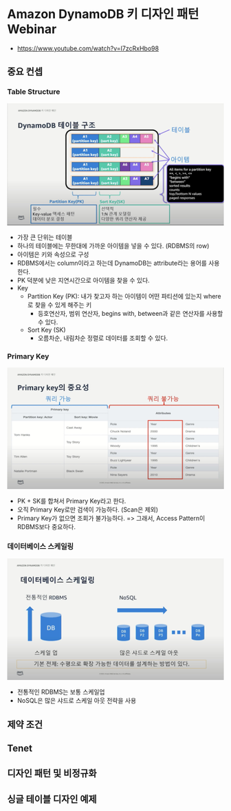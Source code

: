 # Amazon DynamoDB 키 디자인 패턴 Webinar

- https://www.youtube.com/watch?v=I7zcRxHbo98

## 중요 컨셉

### Table Structure

<img src="images/table-structure.jpg">

- 가장 큰 단위는 테이블
- 하나의 테이블에는 무한대에 가까운 아이템을 넣을 수 있다. (RDBMS의 row)
- 아이템은 키와 속성으로 구성
- RDBMS에서는 column이라고 하는데 DynamoDB는 attribute라는 용어를 사용한다.
- PK 덕분에 낮은 지연시간으로 아이템을 찾을 수 있다.
- Key
  - Partition Key (PK): 내가 찾고자 하는 아이템이 어떤 파티션에 있는지 where로 찾을 수 있게 해주는 키
    - 등호연산자, 범위 연산자, begins with, between과 같은 연산자를 사용할 수 있다.
  - Sort Key (SK)
    - 오름차순, 내림차순 정렬로 데이터를 조회할 수 있다.

### Primary Key

<img src="images/primary-key.jpg">

- PK + SK를 합쳐서 Primary Key라고 한다.
- 오직 Primary Key로만 검색이 가능하다. (Scan은 제외)
- Primary Key가 없으면 조회가 불가능하다. => 그래서, Access Pattern이 RDBMS보다 중요하다.

### 데이터베이스 스케일링

<img src="images/database-scaling.jpg">

- 전통적인 RDBMS는 보통 스케일업
- NoSQL은 많은 샤드로 스케일 아웃 전략을 사용

## 제약 조건

## Tenet

## 디자인 패턴 및 비정규화

## 싱글 테이블 디자인 예제
